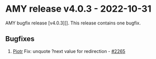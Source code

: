 # AMY release v4.0.3 - 2022-10-31

AMY bugfix release [v4.0.3][]. This release contains one bugfix.


## Bugfixes

1. [Piotr][] Fix: unquote ?next value for redirection - [#2265](https://github.com/carpentries/amy/pull/2265)

[v4.0.2]: https://github.com/carpentries/amy/milestone/90
[Piotr]: https://github.com/pbanaszkiewicz
